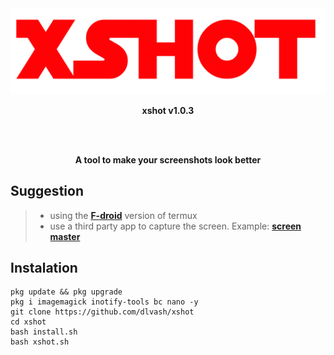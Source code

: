 <div align="center">
  <img src="/assets/banner.png">
  <p><b>xshot v1.0.3</b></p>
  <br><br>
  <P><b>A tool to make your screenshots look better</b></p>
</div>

## Suggestion

> - using the [**F-droid**](https://f-droid.org/en/packages/com.termux/) version of termux
> - use a third party app to capture the screen. Example: [**screen master**](https://play.google.com/store/apps/details?id=pro.capture.screenshot)

## Instalation

```
pkg update && pkg upgrade
pkg i imagemagick inotify-tools bc nano -y
git clone https://github.com/dlvash/xshot
cd xshot
bash install.sh
bash xshot.sh
```

